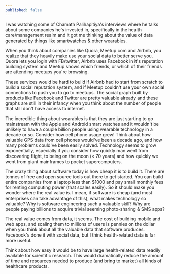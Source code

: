 ```yaml
---
published: false
---
```


I was watching some of Chamath Palihapitiya's interviews where he talks about some companies he's invested in, specifically in the health care/management realm and it got me thinking about the value of data generated by things like smartwatches & other wearables.

When you think about companies like Quora, Meetup.com and Airbnb, you realize that they heavily make use your social data to better serve you. Quora lets you login with FB/twitter, Airbnb uses Facebook in it's reputation building system and Meetup shows which friends, or which of their friends are attending meetups you're browsing.

These services would be hard to build if Airbnb had to start from scratch to build a social reputation system, and if Meetup couldn't use your own social connections to push you to go to meetups. The social graph built by products like Facebook and Twitter are pretty valuable already and these graphs are still in their infancy when you think about the number of people that still don't have access to internet.

The incredible thing about wearables is that they are just starting to go mainstream with the Apple and Android smart watches and it wouldn't be unlikely to have a couple billion people using wearable technology in a decade or so. Consider how cell phone usage grew! Think about how valuable GPS data from cell phones would've been a decade ago, and how many problems could've been easily solved. Technology seems to grow exponentially, especially if you consider how quickly man went from discovering flight, to being on the moon (< 70 years) and how quickly we went from giant mainframes to pocket supercomputers.

The crazy thing about software today is how cheap it is to build it. There are tonnes of free and open source tools out there to get started. You can build entire companies from a laptop less than $1000 and pay small monthly fees for renting computing power (that scales easily). So it should make you wonder where the real value is. I mean, if software is cheap (and most enterprises can take advantage of this), what makes technology so valuable? Why is software engineering such a valuable skill? Why are people paying billions to acquire trivial seeming photo-sharing & SMS apps?

The real value comes from data, it seems. The cost of building mobile and web apps, and scaling them to millions of users is pennies on the dollar when you think about all the valuable data that software produces. Facebook's done it with social data, but I think health-related data is far more useful. 

Think about how easy it would be to have large health-related data readily available for scientific research. This would dramatically reduce the amount of time and resources needed to produce (and bring to market) all kinds of healthcare products.


